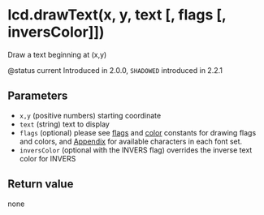 # lcd.drawText\(x, y, text \[, flags \[, inversColor\]\]\)

Draw a text beginning at \(x,y\)

@status current Introduced in 2.0.0, `SHADOWED` introduced in 2.2.1

## Parameters

* `x,y` \(positive numbers\) starting coordinate
* `text` \(string\) text to display
* `flags` \(optional\) please see [flags](../constants/flags-and-pattern-constants.md) and [color](../constants/color-constants.md) constants for drawing flags and colors, and [Appendix](../../part_vii_-_appendix/fonts.md) for available characters in each font set.
* `inversColor` \(optional with the INVERS flag\) overrides the inverse text color for INVERS

## Return value

none

